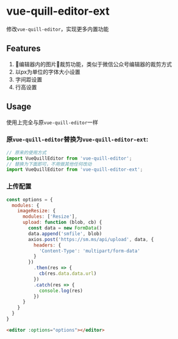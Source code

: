 # vue-quill-editor-ext

修改`vue-quill-editor`，实现更多内置功能

## Features 

1. 编辑器内的图片裁剪功能，类似于微信公众号编辑器的裁剪方式
2. 以px为单位的字体大小设置
3. 字间距设置
4. 行高设置

## Usage

使用上完全与原`vue-quill-editor`一样

### 原`vue-quill-editor`替换为`vue-quill-editor-ext`:

```js
// 原来的使用方式
import VueQuillEditor from 'vue-quill-editor';
// 替换为下面即可，不用做其他任何改动
import VueQuillEditor from 'vue-quill-editor-ext';
```

### 上传配置

```js
const options = {
  modules: {
    imageResize: {
      modules: ['Resize'],
      upload: function (blob, cb) {
        const data = new FormData()
        data.append('smfile', blob)
        axios.post('https://sm.ms/api/upload', data, {
          headers: {
            'Content-Type': 'multipart/form-data'
          }
        })
          .then(res => {
            cb(res.data.data.url)
          })
          .catch(res => {
            console.log(res)
          })
      }
    }
  }
}
```

```html
<editor :options="options"></editor>
```